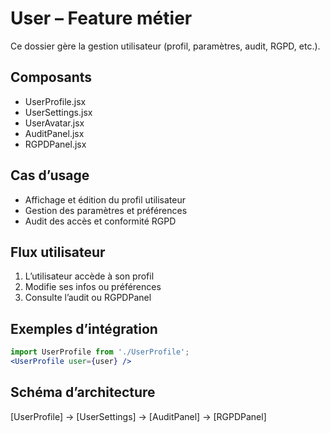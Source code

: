 # User – Feature métier

Ce dossier gère la gestion utilisateur (profil, paramètres, audit, RGPD, etc.).

## Composants
- UserProfile.jsx
- UserSettings.jsx
- UserAvatar.jsx
- AuditPanel.jsx
- RGPDPanel.jsx

## Cas d’usage
- Affichage et édition du profil utilisateur
- Gestion des paramètres et préférences
- Audit des accès et conformité RGPD

## Flux utilisateur
1. L’utilisateur accède à son profil
2. Modifie ses infos ou préférences
3. Consulte l’audit ou RGPDPanel

## Exemples d’intégration
```jsx
import UserProfile from './UserProfile';
<UserProfile user={user} />
```

## Schéma d’architecture
[UserProfile] → [UserSettings] → [AuditPanel] → [RGPDPanel]
